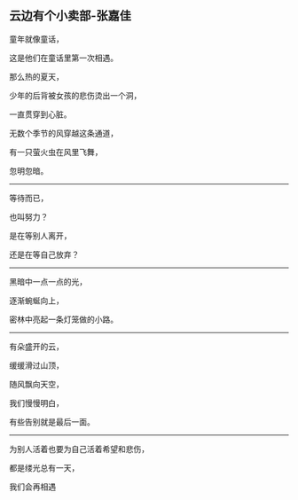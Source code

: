 ## 云边有个小卖部-张嘉佳

童年就像童话，

这是他们在童话里第一次相遇。

那么热的夏天，

少年的后背被女孩的悲伤烫出一个洞，

一直贯穿到心脏。

无数个季节的风穿越这条通道，

有一只萤火虫在风里飞舞，

忽明忽暗。

***

 等待而已，

也叫努力？

是在等别人离开，

还是在等自己放弃？

***

黑暗中一点一点的光，

逐渐蜿蜒向上，

密林中亮起一条灯笼做的小路。

***

有朵盛开的云，

缓缓滑过山顶，

随风飘向天空，

我们慢慢明白，

有些告别就是最后一面。

***

为别人活着也要为自己活着希望和悲伤，

都是缕光总有一天，

我们会再相遇